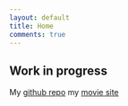 ```yaml
---
layout: default
title: Home
comments: true
---
```


## Work in progress

My [github repo](https://github.com/zachkarol430)
my [movie site](https://evening-scrubland-99469.herokuapp.com)
